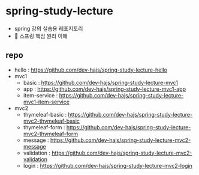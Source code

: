 # spring-study-lecture
* spring 강의 실습용 레포지토리
* 🌱 스프링 핵심 원리 이해

## repo
* hello : https://github.com/dev-hajs/spring-study-lecture-hello
* mvc1
  * basic         : https://github.com/dev-hajs/spring-study-lecture-mvc1
  * app           : https://github.com/dev-hajs/spring-study-lecture-mvc1-app
  * item-service  : https://github.com/dev-hajs/spring-study-lecture-mvc1-item-service
* mvc2
  * thymeleaf-basic : https://github.com/dev-hajs/spring-study-lecture-mvc2-thymeleaf-basic
  * thymeleaf-form  : https://github.com/dev-hajs/spring-study-lecture-mvc2-thymeleaf-form
  * message         : https://github.com/dev-hajs/spring-study-lecture-mvc2-message 
  * validation      : https://github.com/dev-hajs/spring-study-lecture-mvc2-validation
  * login           : https://github.com/dev-hajs/spring-study-lecture-mvc2-login
